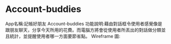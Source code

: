 # Account-buddies
App名稱:記帳好朋友 Account-buddies
功能說明:藉由對話框令使用者感覺像是跟朋友聊天，分享今天所用的花費。而電腦方將會從使用者所丟出的對話做分類並且統計，並提醒使用者哪一方面要節省點。
Wireframe 圖: 
